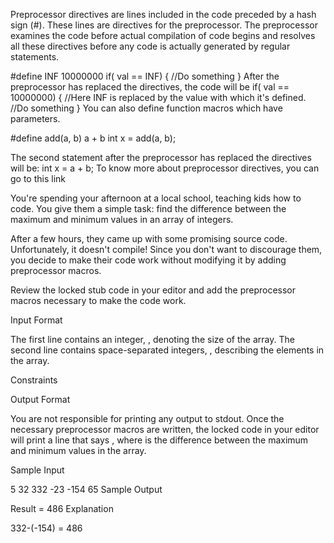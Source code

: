 Preprocessor directives are lines included in the code preceded by a hash sign (#). These lines are directives for the preprocessor. The preprocessor examines the code before actual compilation of code begins and resolves all these directives before any code is actually generated by regular statements.

#define INF 10000000
if( val == INF) {
//Do something
}
After the preprocessor has replaced the directives, the code will be
if( val == 10000000) { //Here INF is replaced by the value with which it's defined.
//Do something
}
You can also define function macros which have parameters.

#define add(a, b) a + b
int x = add(a, b);

The second statement after the preprocessor has replaced the directives will be:
int x = a + b;
To know more about preprocessor directives, you can go to this link

You're spending your afternoon at a local school, teaching kids how to code. You give them a simple task: find the difference between the maximum and minimum values in an array of integers.

After a few hours, they came up with some promising source code. Unfortunately, it doesn't compile! Since you don't want to discourage them, you decide to make their code work without modifying it by adding preprocessor macros.

Review the locked stub code in your editor and add the preprocessor macros necessary to make the code work.

Input Format

The first line contains an integer, , denoting the size of the array.
The second line contains  space-separated integers, , describing the elements in the array.

Constraints

Output Format

You are not responsible for printing any output to stdout. Once the necessary preprocessor macros are written, the locked code in your editor will print a line that says , where  is the difference between the maximum and minimum values in the array.

Sample Input

5
32 332 -23 -154 65
Sample Output

Result = 486
Explanation

332-(-154) = 486
